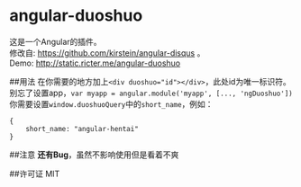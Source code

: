 angular-duoshuo
===============

这是一个Angular的插件。    
修改自: https://github.com/kirstein/angular-disqus 。    
Demo: http://static.ricter.me/angular-duoshuo


##用法
在你需要的地方加上`<div duoshuo="id"></div>`，此处id为唯一标识符。    
别忘了设置app，`var myapp = angular.module('myapp', [..., 'ngDuoshuo'])`    
你需要设置`window.duoshuoQuery`中的`short_name`，例如： 

    {
        short_name: "angular-hentai"
    }

##注意
**还有Bug**，虽然不影响使用但是看着不爽

##许可证
MIT
